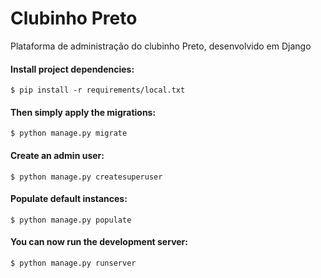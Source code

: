 # Clubinho Preto

Plataforma de administração do clubinho Preto, desenvolvido em Django

   
#### Install project dependencies:

    $ pip install -r requirements/local.txt
    
    
#### Then simply apply the migrations: 

    $ python manage.py migrate


#### Create an admin user: 

    $ python manage.py createsuperuser

    

#### Populate default instances: 

    $ python manage.py populate


#### You can now run the development server:

    $ python manage.py runserver